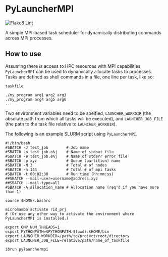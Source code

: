 # PyLauncherMPI
[![Flake8 Lint](https://github.com/ioannis-vm/PyLauncherMPI/actions/workflows/flake8.yml/badge.svg)](https://github.com/ioannis-vm/PyLauncherMPI/actions/workflows/flake8.yml/badge.svg)

A simple MPI-based task scheduler for dynamically distributing commands across MPI processes.

## How to use

Assuming there is access to HPC resources with MPI capabilities,
`PyLauncherMPI` can be used to dynamically allocate tasks to
processes. Tasks are defined as shell commands in a file, one line per task, like so:

`taskfile`
```
./my_program arg1 arg2 arg3
./my_program arg4 arg5 arg6
...
```

Two environment variables need to be speified, `LAUNCHER_WORKDIR` (the
absolute path from which all tasks will be executed), and
`LAUNCHER_JOB_FILE` (the path to the task file relative to
`LAUNCHER_WORKDIR`).

The following is an example SLURM script using `PyLauncherMPI`.
```
#!/bin/bash
#SBATCH -J test_job        # Job name
#SBATCH -o test_job.o%j    # Name of stdout file
#SBATCH -e test_job.e%j    # Name of stderr error file
#SBATCH -p xyz             # Queue (partition) name
#SBATCH -N 3               # Total # of nodes
#SBATCH -n 144             # Total # of mpi tasks
#SBATCH -t 00:02:30        # Run time (hh:mm:ss)
##SBATCH --mail-user=username@address.xyz
##SBATCH --mail-type=all
#SBATCH -A allocation_name # Allocation name (req'd if you have more than 1)

source $HOME/.bashrc

micromamba activate rid_prj
# (Or use any other way to activate the environment where PyLauncherMPI is installed.)

export OMP_NUM_THREADS=1
export PYTHONPATH=$PYTHONPATH:$(pwd):$HOME/bin
export LAUNCHER_WORKDIR=/path/to/project/root/directory
export LAUNCHER_JOB_FILE=relative/path/name_of_taskfile

ibrun pylaunchermpi
```
